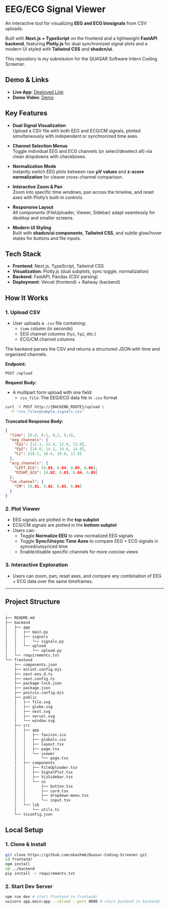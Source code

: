 # EEG/ECG Signal Viewer

An interactive tool for visualizing **EEG and ECG biosignals** from CSV uploads.

Built with **Next.js + TypeScript** on the frontend and a lightweight **FastAPI backend**, featuring **Plotly.js** for dual synchronized signal plots and a modern UI styled with **Tailwind CSS** and **shadcn/ui**.

This repository is my submission for the QUASAR Software Intern Coding Screener.

## Demo & Links

- **Live App**: [Deployed Link](https://quasar-coding-screener.vercel.app/)
- **Demo Video**: [Demo](https://www.youtube.com/watch?v=PKlduijkDb4)

## Key Features

- **Dual Signal Visualization**  
  Upload a CSV file with both EEG and ECG/CM signals, plotted simultaneously with independent or synchronized time axes.

- **Channel Selection Menus**  
  Toggle individual EEG and ECG channels (or select/deselect all) via clean dropdowns with checkboxes.

- **Normalization Mode**  
  Instantly switch EEG plots between raw **µV values** and **z-score normalization** for clearer cross-channel comparison.

- **Interactive Zoom & Pan**  
  Zoom into specific time windows, pan across the timeline, and reset axes with Plotly’s built-in controls.

- **Responsive Layout**  
  All components (FileUploader, Viewer, Sidebar) adapt seamlessly for desktop and smaller screens.

- **Modern UI Styling**  
  Built with **shadcn/ui components**, **Tailwind CSS**, and subtle glow/hover states for buttons and file inputs.

## Tech Stack

- **Frontend**: Next.js, TypeScript, Tailwind CSS
- **Visualization**: Plotly.js (dual subplots, sync toggle, normalization)
- **Backend**: FastAPI, Pandas (CSV parsing)
- **Deployment**: Vercel (frontend) + Railway (backend)

## How It Works

### 1. Upload CSV

- User uploads a `.csv` file containing:
  - `time` column (in seconds)
  - EEG channel columns (`Fp1`, `Fp2`, etc.)
  - ECG/CM channel columns

The backend parses the CSV and returns a structured JSON with time and organized channels.

**Endpoint:**

```http
POST /upload
```

**Request Body:**

- A multipart form upload with one field:
  - `csv_file`: The EEG/ECG data file in `.csv` format

```bash
curl -X POST http://{BACKEND_ROUTE}/upload \
  -F "csv_file=@sample_signals.csv"
```

**Truncated Response Body:**

```json
{
  "time": [0.0, 0.1, 0.2, 0.3],
  "eeg_channels": {
    "Fp1": [12.1, 12.4, 12.8, 13.0],
    "Fp2": [14.0, 14.2, 14.6, 14.9],
    "Cz": [10.5, 10.6, 10.8, 11.0]
  },
  "ecg_channels": {
    "LEFT_ECG": [0.03, 0.04, 0.05, 0.06],
    "RIGHT_ECG": [0.02, 0.03, 0.04, 0.05]
  },
  "cm_channel": {
    "CM": [0.01, 0.02, 0.03, 0.04]
  }
}
```

### 2. Plot Viewer

- EEG signals are plotted in the **top subplot**
- ECG/CM signals are plotted in the **bottom subplot**
- Users can:
  - Toggle **Normalize EEG** to view normalized EEG signals
  - Toggle **Sync/Unsync Time Axes** to compare EEG + ECG signals in synced/unsynced time
  - Enable/disable specific channels for more concise views

### 3. Interactive Exploration

- Users can zoom, pan, reset axes, and compare any combination of EEG + ECG data over the same timeframes.

---

## Project Structure

```bash
.
├── README.md
├── backend
│   ├── app
│   │   ├── main.py
│   │   ├── signals
│   │   │   └── signals.py
│   │   └── upload
│   │       └── upload.py
│   └── requirements.txt
└── frontend
    ├── components.json
    ├── eslint.config.mjs
    ├── next-env.d.ts
    ├── next.config.ts
    ├── package-lock.json
    ├── package.json
    ├── postcss.config.mjs
    ├── public
    │   ├── file.svg
    │   ├── globe.svg
    │   ├── next.svg
    │   ├── vercel.svg
    │   └── window.svg
    ├── src
    │   ├── app
    │   │   ├── favicon.ico
    │   │   ├── globals.css
    │   │   ├── layout.tsx
    │   │   ├── page.tsx
    │   │   └── viewer
    │   │       └── page.tsx
    │   ├── components
    │   │   ├── FileUploader.tsx
    │   │   ├── SignalPlot.tsx
    │   │   ├── VizSidebar.tsx
    │   │   └── ui
    │   │       ├── button.tsx
    │   │       ├── card.tsx
    │   │       ├── dropdown-menu.tsx
    │   │       └── input.tsx
    │   └── lib
    │       └── utils.ts
    └── tsconfig.json
```

## Local Setup

### 1. Clone & Install

```bash
git clone https://github.com/akashm6/Quasar-Coding-Screener.git
cd frontend/
npm install
cd ../backend
pip install -r requirements.txt
```

### 2. Start Dev Server

```bash
npm run dev # start frontend in frontend/
uvicorn app.main:app --reload --port 8000 # start backend in backend/
```
